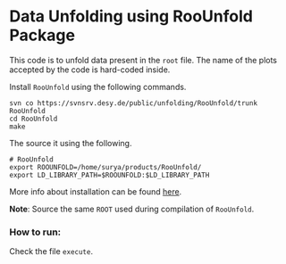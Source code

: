 # Data Unfolding using RooUnfold Package

This code is to unfold data present in the `root` file. The name of the plots
accepted by the code is hard-coded inside.

Install `RooUnfold` using the following commands.
```
svn co https://svnsrv.desy.de/public/unfolding/RooUnfold/trunk RooUnfold
cd RooUnfold
make
```
The source it using the following.
```
# RooUnfold
export ROOUNFOLD=/home/surya/products/RooUnfold/
export LD_LIBRARY_PATH=$ROOUNFOLD:$LD_LIBRARY_PATH
```
More info about installation can be found [here](https://github.com/suryamondal/various_commands/tree/main/package_installation).

**Note**: Source the same ``ROOT`` used during compilation of `RooUnfold`.

### How to run:
Check the file `execute`.